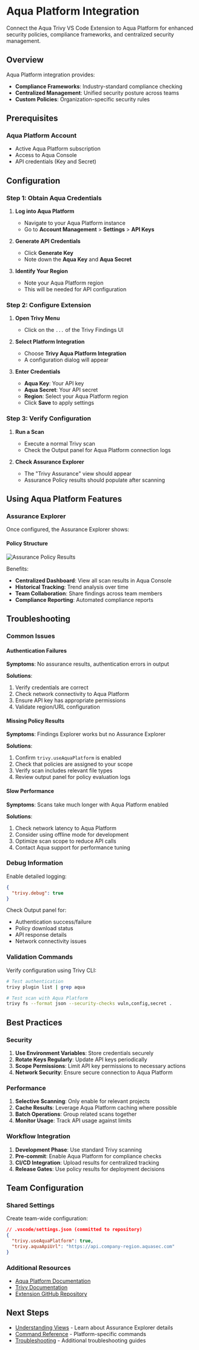 # Aqua Platform Integration

Connect the Aqua Trivy VS Code Extension to Aqua Platform for enhanced security policies, compliance frameworks, and centralized security management.

## Overview

Aqua Platform integration provides:

- **Compliance Frameworks**: Industry-standard compliance checking
- **Centralized Management**: Unified security posture across teams
- **Custom Policies**: Organization-specific security rules

## Prerequisites

### Aqua Platform Account

- Active Aqua Platform subscription
- Access to Aqua Console
- API credentials (Key and Secret)

## Configuration

### Step 1: Obtain Aqua Credentials

1. **Log into Aqua Platform**

   - Navigate to your Aqua Platform instance
   - Go to **Account Management** > **Settings** > **API Keys**

2. **Generate API Credentials**

   - Click **Generate Key**
   - Note down the **Aqua Key** and **Aqua Secret**

3. **Identify Your Region**
   - Note your Aqua Platform region
   - This will be needed for API configuration

### Step 2: Configure Extension

1. **Open Trivy Menu**

   - Click on the `...` of the Trivy Findings UI

2. **Select Platform Integration**

   - Choose **Trivy Aqua Platform Integration**
   - A configuration dialog will appear

3. **Enter Credentials**
   - **Aqua Key**: Your API key
   - **Aqua Secret**: Your API secret
   - **Region**: Select your Aqua Platform region
   - Click **Save** to apply settings

### Step 3: Verify Configuration

1. **Run a Scan**

   - Execute a normal Trivy scan
   - Check the Output panel for Aqua Platform connection logs

2. **Check Assurance Explorer**
   - The "Trivy Assurance" view should appear
   - Assurance Policy results should populate after scanning

## Using Aqua Platform Features

### Assurance Explorer

Once configured, the Assurance Explorer shows:

#### Policy Structure

![Assurance Policy Results](./img/assurance_policy_results.png)

Benefits:

- **Centralized Dashboard**: View all scan results in Aqua Console
- **Historical Tracking**: Trend analysis over time
- **Team Collaboration**: Share findings across team members
- **Compliance Reporting**: Automated compliance reports

## Troubleshooting

### Common Issues

#### Authentication Failures

**Symptoms**: No assurance results, authentication errors in output

**Solutions**:

1. Verify credentials are correct
2. Check network connectivity to Aqua Platform
3. Ensure API key has appropriate permissions
4. Validate region/URL configuration

#### Missing Policy Results

**Symptoms**: Findings Explorer works but no Assurance Explorer

**Solutions**:

1. Confirm `trivy.useAquaPlatform` is enabled
2. Check that policies are assigned to your scope
3. Verify scan includes relevant file types
4. Review output panel for policy evaluation logs

#### Slow Performance

**Symptoms**: Scans take much longer with Aqua Platform enabled

**Solutions**:

1. Check network latency to Aqua Platform
2. Consider using offline mode for development
3. Optimize scan scope to reduce API calls
4. Contact Aqua support for performance tuning

### Debug Information

Enable detailed logging:

```json
{
  "trivy.debug": true
}
```

Check Output panel for:

- Authentication success/failure
- Policy download status
- API response details
- Network connectivity issues

### Validation Commands

Verify configuration using Trivy CLI:

```bash
# Test authentication
trivy plugin list | grep aqua

# Test scan with Aqua Platform
trivy fs --format json --security-checks vuln,config,secret .
```

## Best Practices

### Security

1. **Use Environment Variables**: Store credentials securely
2. **Rotate Keys Regularly**: Update API keys periodically
3. **Scope Permissions**: Limit API key permissions to necessary actions
4. **Network Security**: Ensure secure connection to Aqua Platform

### Performance

1. **Selective Scanning**: Only enable for relevant projects
2. **Cache Results**: Leverage Aqua Platform caching where possible
3. **Batch Operations**: Group related scans together
4. **Monitor Usage**: Track API usage against limits

### Workflow Integration

1. **Development Phase**: Use standard Trivy scanning
2. **Pre-commit**: Enable Aqua Platform for compliance checks
3. **CI/CD Integration**: Upload results for centralized tracking
4. **Release Gates**: Use policy results for deployment decisions

## Team Configuration

### Shared Settings

Create team-wide configuration:

```json
// .vscode/settings.json (committed to repository)
{
  "trivy.useAquaPlatform": true,
  "trivy.aquaApiUrl": "https://api.company-region.aquasec.com"
}
```

### Additional Resources

- [Aqua Platform Documentation](https://docs.aquasec.com/)
- [Trivy Documentation](https://aquasecurity.github.io/trivy/)
- [Extension GitHub Repository](https://github.com/aquasecurity/trivy-vscode-extension)

## Next Steps

- [Understanding Views](./views.md) - Learn about Assurance Explorer details
- [Command Reference](./commands.md) - Platform-specific commands
- [Troubleshooting](./troubleshooting.md) - Additional troubleshooting guides
